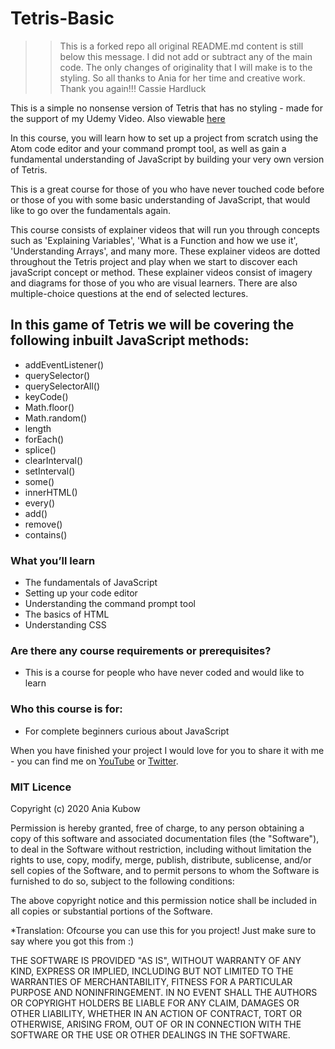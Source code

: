 # Tetris-Basic
>> This is a forked repo all original README.md content is still below this message. I did not add or subtract any of the main code. The only changes of originality that I will make is to the styling. So all thanks to Ania for her time and creative work. Thank you again!!!
>> Cassie Hardluck 




This is a simple no nonsense version of Tetris that has no styling - made for the support of my Udemy Video.  Also viewable [here](https://youtu.be/w1JJfK09ujQ)


In this course, you will learn how to set up a project from scratch using the Atom code editor and your command prompt tool, as well as gain a fundamental understanding of JavaScript by building your very own version of Tetris.

This is a great course for those of you who have never touched code before or those of you with some basic understanding of JavaScript, that would like to go over the fundamentals again.

This course consists of explainer videos that will run you through concepts such as 'Explaining Variables', 'What is a Function and how we use it', 'Understanding Arrays', and many more. These explainer videos are dotted throughout the Tetris project and play when we start to discover each javaScript concept or method. These explainer videos consist of imagery and diagrams for those of you who are visual learners. There are also multiple-choice questions at the end of selected lectures.



## In this game of Tetris we will be covering the following inbuilt JavaScript methods:

* addEventListener()
* querySelector()
* querySelectorAll()
* keyCode()
* Math.floor()
* Math.random()
* length
* forEach()
* splice()
* clearInterval()
* setInterval()
* some()
* innerHTML()
* every()
* add()
* remove()
* contains()

### What you’ll learn
* The fundamentals of JavaScript
* Setting up your code editor
* Understanding the command prompt tool
* The basics of HTML
* Understanding CSS

### Are there any course requirements or prerequisites?
* This is a course for people who have never coded and would like to learn

### Who this course is for:
* For complete beginners curious about JavaScript

When you have finished your project I would love for you to share it with me - you can find me on [YouTube](https://www.youtube.com/channel/UC5DNytAJ6_FISueUfzZCVsw)  or [Twitter](https://www.twitter.com/ania_kubow). 


### MIT Licence

Copyright (c) 2020 Ania Kubow

Permission is hereby granted, free of charge, to any person obtaining a copy of this software and associated documentation files (the "Software"), to deal in the Software without restriction, including without limitation the rights to use, copy, modify, merge, publish, distribute, sublicense, and/or sell copies of the Software, and to permit persons to whom the Software is furnished to do so, subject to the following conditions:

The above copyright notice and this permission notice shall be included in all copies or substantial portions of the Software.

*Translation: Ofcourse you can use this for you project! Just make sure to say where you got this from :)

THE SOFTWARE IS PROVIDED "AS IS", WITHOUT WARRANTY OF ANY KIND, EXPRESS OR IMPLIED, INCLUDING BUT NOT LIMITED TO THE WARRANTIES OF MERCHANTABILITY, FITNESS FOR A PARTICULAR PURPOSE AND NONINFRINGEMENT. IN NO EVENT SHALL THE AUTHORS OR COPYRIGHT HOLDERS BE LIABLE FOR ANY CLAIM, DAMAGES OR OTHER LIABILITY, WHETHER IN AN ACTION OF CONTRACT, TORT OR OTHERWISE, ARISING FROM, OUT OF OR IN CONNECTION WITH THE SOFTWARE OR THE USE OR OTHER DEALINGS IN THE SOFTWARE.
